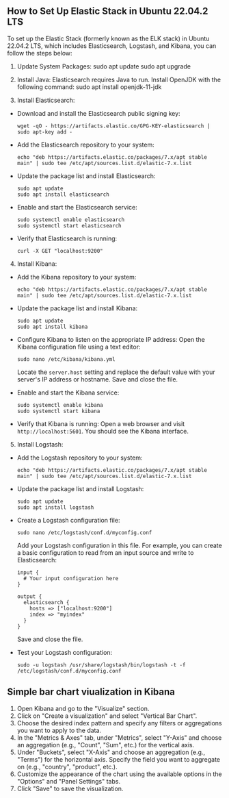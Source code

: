 ## How to Set Up Elastic Stack in Ubuntu 22.04.2 LTS

To set up the Elastic Stack (formerly known as the ELK stack) in Ubuntu 22.04.2 LTS, which includes Elasticsearch, Logstash, and Kibana, you can follow the steps below:

1. Update System Packages:
sudo apt update
sudo apt upgrade

2. Install Java:
Elasticsearch requires Java to run. Install OpenJDK with the following command:
sudo apt install openjdk-11-jdk


3. Install Elasticsearch:
- Download and install the Elasticsearch public signing key:
  ```
  wget -qO - https://artifacts.elastic.co/GPG-KEY-elasticsearch | sudo apt-key add -
  ```

- Add the Elasticsearch repository to your system:
  ```
  echo "deb https://artifacts.elastic.co/packages/7.x/apt stable main" | sudo tee /etc/apt/sources.list.d/elastic-7.x.list
  ```

- Update the package list and install Elasticsearch:
  ```
  sudo apt update
  sudo apt install elasticsearch
  ```

- Enable and start the Elasticsearch service:
  ```
  sudo systemctl enable elasticsearch
  sudo systemctl start elasticsearch
  ```

- Verify that Elasticsearch is running:
  ```
  curl -X GET "localhost:9200"
  ```

4. Install Kibana:
- Add the Kibana repository to your system:
  ```
  echo "deb https://artifacts.elastic.co/packages/7.x/apt stable main" | sudo tee /etc/apt/sources.list.d/elastic-7.x.list
  ```

- Update the package list and install Kibana:
  ```
  sudo apt update
  sudo apt install kibana
  ```

- Configure Kibana to listen on the appropriate IP address:
  Open the Kibana configuration file using a text editor:
  ```
  sudo nano /etc/kibana/kibana.yml
  ```

  Locate the `server.host` setting and replace the default value with your server's IP address or hostname. Save and close the file.

- Enable and start the Kibana service:
  ```
  sudo systemctl enable kibana
  sudo systemctl start kibana
  ```

- Verify that Kibana is running:
  Open a web browser and visit `http://localhost:5601`. You should see the Kibana interface.

5. Install Logstash:
- Add the Logstash repository to your system:
  ```
  echo "deb https://artifacts.elastic.co/packages/7.x/apt stable main" | sudo tee /etc/apt/sources.list.d/elastic-7.x.list
  ```

- Update the package list and install Logstash:
  ```
  sudo apt update
  sudo apt install logstash
  ```

- Create a Logstash configuration file:
  ```
  sudo nano /etc/logstash/conf.d/myconfig.conf
  ```

  Add your Logstash configuration in this file. For example, you can create a basic configuration to read from an input source and write to Elasticsearch:
  ```
  input {
    # Your input configuration here
  }

  output {
    elasticsearch {
      hosts => ["localhost:9200"]
      index => "myindex"
    }
  }
  ```

  Save and close the file.

- Test your Logstash configuration:
  ```
  sudo -u logstash /usr/share/logstash/bin/logstash -t -f /etc/logstash/conf.d/myconfig.conf
  ```
  
  
## Simple bar chart viualization in Kibana
1. Open Kibana and go to the "Visualize" section.
2. Click on "Create a visualization" and select "Vertical Bar Chart".
3. Choose the desired index pattern and specify any filters or aggregations you want to apply to the data.
4. In the "Metrics & Axes" tab, under "Metrics", select "Y-Axis" and choose an aggregation (e.g., "Count", "Sum", etc.) for the vertical axis.
5. Under "Buckets", select "X-Axis" and choose an aggregation (e.g., "Terms") for the horizontal axis. Specify the field you want to aggregate on (e.g., "country", "product", etc.).
6. Customize the appearance of the chart using the available options in the "Options" and "Panel Settings" tabs.
7. Click "Save" to save the visualization.
 
